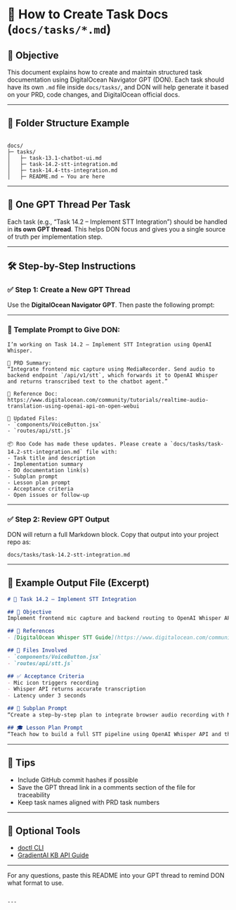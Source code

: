 

# 📘 How to Create Task Docs (`docs/tasks/*.md`)

## 🎯 Objective

This document explains how to create and maintain structured task documentation using DigitalOcean Navigator GPT (DON). Each task should have its own `.md` file inside `docs/tasks/`, and DON will help generate it based on your PRD, code changes, and DigitalOcean official docs.

---

## 🧩 Folder Structure Example

```

docs/
├─ tasks/
│   ├─ task-13.1-chatbot-ui.md
│   ├─ task-14.2-stt-integration.md
│   ├─ task-14.4-tts-integration.md
│   ├─ README.md ← You are here

````

---

## 🧵 One GPT Thread Per Task

Each task (e.g., “Task 14.2 – Implement STT Integration”) should be handled in **its own GPT thread**. This helps DON focus and gives you a single source of truth per implementation step.

---

## 🛠 Step-by-Step Instructions

### ✅ Step 1: Create a New GPT Thread

Use the **DigitalOcean Navigator GPT**. Then paste the following prompt:

---

### 🧠 Template Prompt to Give DON:
```plaintext
I’m working on Task 14.2 – Implement STT Integration using OpenAI Whisper.

📄 PRD Summary:
“Integrate frontend mic capture using MediaRecorder. Send audio to backend endpoint `/api/v1/stt`, which forwards it to OpenAI Whisper and returns transcribed text to the chatbot agent.”

🔗 Reference Doc:
https://www.digitalocean.com/community/tutorials/realtime-audio-translation-using-openai-api-on-open-webui

🧩 Updated Files:
- `components/VoiceButton.jsx`
- `routes/api/stt.js`

📦 Roo Code has made these updates. Please create a `docs/tasks/task-14.2-stt-integration.md` file with:
- Task title and description
- Implementation summary
- DO documentation link(s)
- Subplan prompt
- Lesson plan prompt
- Acceptance criteria
- Open issues or follow-up
````

---

### ✅ Step 2: Review GPT Output

DON will return a full Markdown block. Copy that output into your project repo as:

```
docs/tasks/task-14.2-stt-integration.md
```

---

## 🧪 Example Output File (Excerpt)

```markdown
# 🧠 Task 14.2 – Implement STT Integration

## 🎯 Objective
Implement frontend mic capture and backend routing to OpenAI Whisper API to convert speech to text.

## 🔗 References
- [DigitalOcean Whisper STT Guide](https://www.digitalocean.com/community/tutorials/realtime-audio-translation-using-openai-api-on-open-webui)

## 📁 Files Involved
- `components/VoiceButton.jsx`
- `routes/api/stt.js`

## ✅ Acceptance Criteria
- Mic icon triggers recording
- Whisper API returns accurate transcription
- Latency under 3 seconds

## 📘 Subplan Prompt
“Create a step-by-step plan to integrate browser audio recording with MediaRecorder and call Whisper API using backend routing at `/api/v1/stt`.”

## 🎓 Lesson Plan Prompt
“Teach how to build a full STT pipeline using OpenAI Whisper API and the DO Whisper guide. Include audio UX, backend routing, and fallback handling.”
```

---

## 📌 Tips

* Include GitHub commit hashes if possible
* Save the GPT thread link in a comments section of the file for traceability
* Keep task names aligned with PRD task numbers

---

## 🧰 Optional Tools

* [doctl CLI](https://docs.digitalocean.com/reference/doctl/)
* [GradientAI KB API Guide](https://docs.digitalocean.com/products/gradientai-platform/how-to/create-manage-agent-knowledge-bases/)

---

For any questions, paste this README into your GPT thread to remind DON what format to use.

```

---


